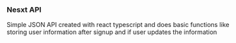 ### Nesxt API
Simple JSON API created with react typescript and does basic functions like
storing user information after signup and if user updates the information
